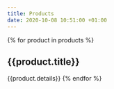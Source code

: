 ```yaml
---
title: Products
date: 2020-10-08 10:51:00 +01:00
---
```


{% for product in products %} 
<h2>{{product.title}}</h2>
<p>{{product.details}}
{% endfor %}